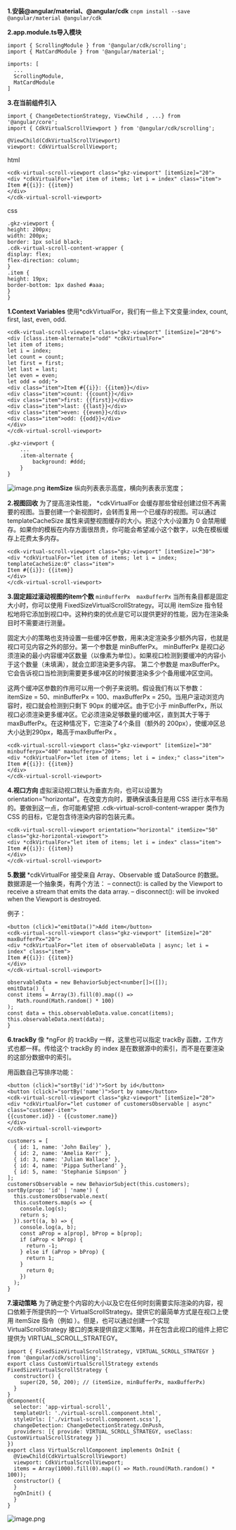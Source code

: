 **1.安装@angular/material、@angular/cdk**
`cnpm install --save @angular/material @angular/cdk`

**2.app.module.ts导入模块**
```
import { ScrollingModule } from '@angular/cdk/scrolling';
import { MatCardModule } from '@angular/material';

imports: [
  ...
  ScrollingModule,
  MatCardModule
]
```
**3.在当前组件引入**
```
import { ChangeDetectionStrategy, ViewChild , ...} from '@angular/core';
import { CdkVirtualScrollViewport } from '@angular/cdk/scrolling';

@ViewChild(CdkVirtualScrollViewport)
viewport: CdkVirtualScrollViewport;
```
html
```
<cdk-virtual-scroll-viewport class="gkz-viewport" [itemSize]="20">
<div *cdkVirtualFor="let item of items; let i = index" class="item">
Item #{{i}}: {{item}}
</div>
</cdk-virtual-scroll-viewport>
````
css
```
.gkz-viewport {
height: 200px;
width: 200px;
border: 1px solid black;
.cdk-virtual-scroll-content-wrapper {
display: flex;
flex-direction: column;
}
.item {
height: 19px;
border-bottom: 1px dashed #aaa;
}
}
```

**1.Context Variables**
使用\*cdkVirtualFor，我们有一些上下文变量:index, count, first, last, even, odd.
```
<cdk-virtual-scroll-viewport class="gkz-viewport" [itemSize]="20*6">
<div [class.item-alternate]="odd" *cdkVirtualFor="
let item of items;
let i = index;
let count = count;
let first = first;
let last = last;
let even = even;
let odd = odd;">
<div class="item">Item #{{i}}: {{item}}</div>
<div class="item">count: {{count}}</div>
<div class="item">first: {{first}}</div>
<div class="item">last: {{last}}</div>
<div class="item">even: {{even}}</div>
<div class="item">odd: {{odd}}</div>
</div>
</cdk-virtual-scroll-viewport>

.gkz-viewport {
    ...
    .item-alternate {
        background: #ddd;
    }
}
```
![image.png](https://upload-images.jianshu.io/upload_images/18030682-172256ceccf8bb2e.png?imageMogr2/auto-orient/strip%7CimageView2/2/w/1240)
**itemSize**
纵向列表表示高度，横向列表表示宽度；

**2.视图回收**
为了提高渲染性能， *cdkVirtualFor 会缓存那些曾经创建过但不再需要的视图。当要创建一个新视图时，会转而复用一个已缓存的视图。可以通过 templateCacheSize 属性来调整视图缓存的大小。把这个大小设置为 0 会禁用缓存。如果你的模板在内存方面很昂贵，你可能会希望减小这个数字，以免在模板缓存上花费太多内存。
```
<cdk-virtual-scroll-viewport class="gkz-viewport" [itemSize]="30">
<div *cdkVirtualFor="let item of items; let i = index;
templateCacheSize:0" class="item">
Item #{{i}}: {{item}}
</div>
</cdk-virtual-scroll-viewport>
```

**3.固定超过滚动视图的item个数**
`minBufferPx  maxBufferPx`
当所有条目都是固定大小时，你可以使用 FixedSizeVirtualScrollStrategy。可以用 itemSize 指令轻松地将它添加到视口中。这种约束的优点是它可以提供更好的性能，因为在渲染条目时不需要进行测量。

固定大小的策略也支持设置一些缓冲区参数，用来决定渲染多少额外内容，也就是视口可见内容之外的部分。第一个参数是 minBufferPx。 minBufferPx 是视口必须渲染的最小内容缓冲区数量（以像素为单位）。如果视口检测到要缓冲的内容小于这个数量（未填满），就会立即渲染更多内容。 第二个参数是 maxBufferPx。它会告诉视口当检测到需要更多缓冲区的时候要渲染多少个备用缓冲区空间。

这两个缓冲区参数的作用可以用一个例子来说明。假设我们有以下参数：itemSize = 50、minBufferPx = 100、maxBufferPx = 250。当用户滚动浏览内容时，视口就会检测到只剩下 90px 的缓冲区。由于它小于 minBufferPx，所以视口必须渲染更多缓冲区。它必须渲染足够数量的缓冲区，直到其大于等于 maxBufferPx。在这种情况下，它渲染了4个条目（额外的 200px），使缓冲区总大小达到290px，略高于maxBufferPx 。
```
<cdk-virtual-scroll-viewport class="gkz-viewport" [itemSize]="30"
minbufferpx="400" maxbufferpx="200">
<div *cdkVirtualFor="let item of items; let i = index;" class="item">
Item #{{i}}: {{item}}
</div>
</cdk-virtual-scroll-viewport>
```
**4.视口方向**
虚拟滚动视口默认为垂直方向，也可以设置为 orientation="horizontal"。在改变方向时，要确保该条目是用 CSS 进行水平布局的。要做到这一点，你可能希望把 .cdk-virtual-scroll-content-wrapper 类作为 CSS 的目标，它是包含待渲染内容的包装元素。
```
<cdk-virtual-scroll-viewport orientation="horizontal" itemSize="50" class="gkz-horizontal-viewport">
<div *cdkVirtualFor="let item of items; let i = index" class="item">
Item #{{i}}: {{item}}
</div>
</cdk-virtual-scroll-viewport>
```
**5.数据**
*cdkVirtualFor 接受来自 Array、Observable<Array> 或 DataSource 的数据。
数据源是一个抽象类，有两个方法：
– connect(): is called by the Viewport to receive a stream that emits the data array.
– disconnect(): will be invoked when the Viewport is destroyed.

例子：
```
<button (click)="emitData()">Add item</button>
<cdk-virtual-scroll-viewport class="gkz-viewport" [itemSize]="20" maxBufferPx="20">
<div *cdkVirtualFor="let item of observableData | async; let i = index" class="item">
Item #{{i}}: {{item}}
</div>
</cdk-virtual-scroll-viewport>

observableData = new BehaviorSubject<number[]>([]);
emitData() {
const items = Array(3).fill(0).map(() =>
   Math.round(Math.random() * 100)
);
const data = this.observableData.value.concat(items);
this.observableData.next(data);
}
```

**6.trackBy**
像 *ngFor 的 trackBy 一样，这里也可以指定 trackBy 函数，工作方式也都一样。传给这个 trackBy 的 index 是在数据源中的索引，而不是在要渲染的这部分数据中的索引。

用函数自己写排序功能：
```
<button (click)="sortBy('id')">Sort by id</button>
<button (click)="sortBy('name')">Sort by name</button>
<cdk-virtual-scroll-viewport class="gkz-viewport" [itemSize]="20">
<div *cdkVirtualFor="let customer of customersObservable | async" class="customer-item">
{{customer.id}} - {{customer.name}}
</div>
</cdk-virtual-scroll-viewport>

customers = [
  { id: 1, name: 'John Bailey' },
  { id: 2, name: 'Amelia Kerr' },
  { id: 3, name: 'Julian Wallace' },
  { id: 4, name: 'Pippa Sutherland' },
  { id: 5, name: 'Stephanie Simpson' }
];
customersObservable = new BehaviorSubject(this.customers);
sortBy(prop: 'id' | 'name') {
  this.customersObservable.next(
  this.customers.map(s => {
    console.log(s);
    return s;
  }).sort((a, b) => {
    console.log(a, b);
    const aProp = a[prop], bProp = b[prop];
    if (aProp < bProp) {
      return -1;
    } else if (aProp > bProp) {
      return 1;
    }
      return 0;
    })
  );
}
```

**7.滚动策略**
为了确定整个内容的大小以及它在任何时刻需要实际渲染的内容，视口依赖于所提供的一个 VirtualScrollStrategy。提供它的最简单方式是在视口上使用 itemSize 指令（例如 <cdk-virtual-scroll-viewport itemSize="50">）。但是，也可以通过创建一个实现 VirtualScrollStrategy 接口的类来提供自定义策略，并在包含此视口的组件上把它提供为 VIRTUAL_SCROLL_STRATEGY。
```
import { FixedSizeVirtualScrollStrategy, VIRTUAL_SCROLL_STRATEGY } from '@angular/cdk/scrolling';
export class CustomVirtualScrollStrategy extends FixedSizeVirtualScrollStrategy {
  constructor() {
    super(20, 50, 200); // (itemSize, minBufferPx, maxBufferPx)
  }
}
@Component({
  selector: 'app-virtual-scroll',
  templateUrl: './virtual-scroll.component.html',
  styleUrls: ['./virtual-scroll.component.scss'],
  changeDetection: ChangeDetectionStrategy.OnPush,
  providers: [{ provide: VIRTUAL_SCROLL_STRATEGY, useClass: CustomVirtualScrollStrategy }]
})
export class VirtualScrollComponent implements OnInit {
  @ViewChild(CdkVirtualScrollViewport)
  viewport: CdkVirtualScrollViewport;
  items = Array(1000).fill(0).map(() => Math.round(Math.random() * 100));
  constructor() {
  }
  ngOnInit() {
  }
}
```
![image.png](https://upload-images.jianshu.io/upload_images/18030682-09a36d668d03492c.png?imageMogr2/auto-orient/strip%7CimageView2/2/w/1240)